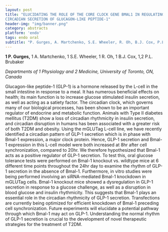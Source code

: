 ```yaml
---
layout: post
title: "ELUCIDATING THE ROLE OF THE CORE CLOCK GENE BMAL1 IN REGULATING
CIRCADIAN SECRETION OF GLUCAGON-LIKE PEPTIDE-1"
header-img: "img/banner.png"
category: abstracts
platform: 'endo'
tags: endo oral
subtitle: "P. Gurges, A. Martchenko, S.E. Wheeler, R. Oh, B.J. Cox, P.L. Brubaker"
---
```

__1 P. Gurges,__ 1 A. Martchenko, 1 S.E. Wheeler, 1 R. Oh, 1 B.J. Cox,
1,2 P.L. Brubaker

_Departments of 1 Physiology and 2 Medicine, University of Toronto, ON,
Canada_

Glucagon-like peptide-1 (GLP-1) is a hormone released by the L-cell in
the small intestine in response to a meal. It has numerous beneficial effects on health; its main function is to increase glucose stimulated insulin secretion, as well as acting as a satiety factor. The circadian clock, which governs many of our biological processes, has been shown to be an important regulator of endocrine and metabolic function. Animals with Type II diabetes mellitus (T2DM) show a loss of circadian rhythmicity in insulin secretion, and circadian disruption in humans has
been associated with a greater risk of both T2DM and obesity. Using the mGLUTag L-cell line, we have recently identified a circadian pattern of GLP-1 secretion which is in phase with Bmal-1 expression, a major clock protein. Hence, GLP-1 secretion and Bmal-1 expression in this L-cell model were both increased at 8hr after cell synchronization, compared to 20hr. We therefore hypothesized that Bmal-1 acts as a positive
regulator of GLP-1 secretion. To test this, oral glucose tolerance tests
were performed on Bmal-1 knockout vs. wildtype mice at 6 different time points throughout the 24hr day to examine the rhythm of GLP-1 secretion in the absence of Bmal-1. Furthermore, in vitro studies were being performed involving an siRNA-mediated Bmal-1 knockdown in mGLUTag cells. Bmal-1 knockout mice showed a dysregulation in GLP-1 secretion in response to a glucose challenge, as well as a disruption in blood
glucose and insulin rhythmicity. This suggests that Bmal-1 plays an
essential role in the circadian rhythmicity of GLP-1 secretion. Transfections are currently being optimized for efficient knockdown
of Bmal-1 preceding cell synchronization. Future experiments will
elucidate a potential pathway through which Bmal-1 may act on GLP-1. Understanding the  normal rhythm of GLP-1 secretion is crucial to the development of novel therapeutic
strategies for the treatment of T2DM.
